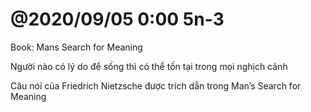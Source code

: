 # @2020/09/05 0:00 5n-3

Book: Mans Search for Meaning

Người nào có lý do để sống thì có thể tồn tại trong mọi nghịch cảnh

Câu nói của Friedrich Nietzsche được trích dẫn trong Man’s Search for Meaning